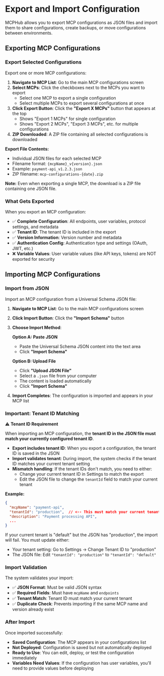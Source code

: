 # Export and Import Configuration

MCPHub allows you to export MCP configurations as JSON files and import them to share configurations, create backups, or move configurations between environments.

## Exporting MCP Configurations

### Export Selected Configurations

Export one or more MCP configurations:

1. **Navigate to MCP List**: Go to the main MCP configurations screen
2. **Select MCPs**: Click the checkboxes next to the MCPs you want to export
   - Select one MCP to export a single configuration
   - Select multiple MCPs to export several configurations at once
3. **Click Export Button**: Click the **"Export X MCPs"** button that appears at the top
   - Shows "Export 1 MCPs" for single configuration
   - Shows "Export 2 MCPs", "Export 3 MCPs", etc. for multiple configurations
4. **ZIP Downloaded**: A ZIP file containing all selected configurations is downloaded

**Export File Contents:**
- Individual JSON files for each selected MCP
- Filename format: `{mcpName}_v{version}.json`
- Example: `payment-api_v1.2.3.json`
- ZIP filename: `mcp-configurations-{date}.zip`

**Note:** Even when exporting a single MCP, the download is a ZIP file containing one JSON file.

### What Gets Exported

When you export an MCP configuration:

- ✅ **Complete Configuration**: All endpoints, user variables, protocol settings, and metadata
- ✅ **Tenant ID**: The tenant ID is included in the export
- ✅ **Version Information**: Version number and metadata
- ✅ **Authentication Config**: Authentication type and settings (OAuth, JWT, etc.)
- ❌ **Variable Values**: User variable values (like API keys, tokens) are NOT exported for security

## Importing MCP Configurations

### Import from JSON

Import an MCP configuration from a Universal Schema JSON file:

1. **Navigate to MCP List**: Go to the main MCP configurations screen
2. **Click Import Button**: Click the **"Import Schema"** button
3. **Choose Import Method**:

   **Option A: Paste JSON**
   - Paste the Universal Schema JSON content into the text area
   - Click **"Import Schema"**

   **Option B: Upload File**
   - Click **"Upload JSON File"**
   - Select a `.json` file from your computer
   - The content is loaded automatically
   - Click **"Import Schema"**

4. **Import Completes**: The configuration is imported and appears in your MCP list

### Important: Tenant ID Matching

⚠️ **Tenant ID Requirement**

When importing an MCP configuration, the **tenant ID in the JSON file must match your currently configured tenant ID**.

- **Export includes tenant ID**: When you export a configuration, the tenant ID is saved in the JSON
- **Import validates tenant**: During import, the system checks if the tenant ID matches your current tenant setting
- **Mismatch handling**: If the tenant IDs don't match, you need to either:
  - Change your current tenant ID in Settings to match the export
  - Edit the JSON file to change the `tenantId` field to match your current tenant

**Example:**

```json
{
  "mcpName": "payment-api",
  "tenantId": "production",  // <-- This must match your current tenant
  "description": "Payment processing API",
  ...
}
```

If your current tenant is "default" but the JSON has "production", the import will fail. You must update either:
- Your tenant setting: Go to Settings → Change Tenant ID to "production"
- The JSON file: Edit `"tenantId": "production"` to `"tenantId": "default"`

### Import Validation

The system validates your import:

- ✅ **JSON Format**: Must be valid JSON syntax
- ✅ **Required Fields**: Must have `mcpName` and `endpoints`
- ✅ **Tenant Match**: Tenant ID must match your current tenant
- ✅ **Duplicate Check**: Prevents importing if the same MCP name and version already exist

### After Import

Once imported successfully:

- **Saved Configuration**: The MCP appears in your configurations list
- **Not Deployed**: Configuration is saved but not automatically deployed
- **Ready to Use**: You can edit, deploy, or test the configuration immediately
- **Variables Need Values**: If the configuration has user variables, you'll need to provide values before deploying
